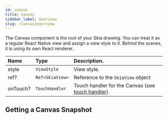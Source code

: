 ```yaml
---
id: canvas
title: Canvas
sidebar_label: Overview
slug: /canvas/overview
---
```


The Canvas component is the root of your Skia drawing.
You can treat it as a regular React Native view and assign a view style to it.
Behind the scenes, it is using its own React renderer.

| Name | Type     |  Description.    |
|:-----|:---------|:-----------------|
| style   | `ViewStyle` | View style. |
| ref?   | `Ref<SkiaView>` | Reference to the `SkiaView` object |
| onTouch?    | `TouchHandler` | Touch handler for the Canvas (see [touch handler](/docs/animations/overview#usetouchhandler)).        |

## Getting a Canvas Snapshot

